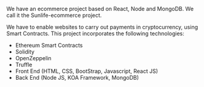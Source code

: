 We have an ecommerce project based on React, Node and MongoDB. We call it the Sunlife-ecommerce project.

We have to enable websites to carry out payments in cryptocurrency, using Smart Contracts. This project incorporates the following technologies:

- Ethereum Smart Contracts
- Solidity
- OpenZeppelin
- Truffle
- Front End (HTML, CSS, BootStrap, Javascript, React JS)
- Back End (Node JS, KOA Framework, MongoDB)
